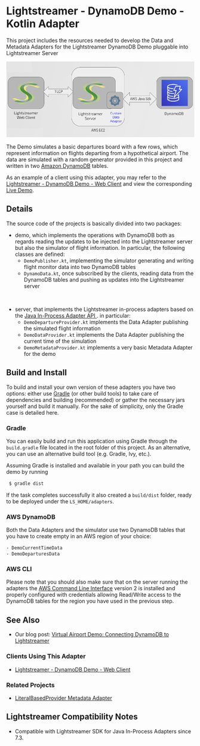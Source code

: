 # Lightstreamer - DynamoDB Demo - Kotlin Adapter

This project includes the resources needed to develop the Data and Metadata Adapters for the Lightstreamer DynamoDB Demo pluggable into Lightstreamer Server 

![Infrastructure](infrastructure.png)<br>

The Demo simulates a basic departures board with a few rows, which represent information on flights departing from a hypothetical airport.
The data are simulated with a random generator provided in this project and written in two [Amazon DynamoDB](https://aws.amazon.com/en/dynamodb/) tables.

As an example of a client using this adapter, you may refer to the [Lightstreamer - DynamoDB Demo - Web Client](https://github.com/Lightstreamer/Lightstreamer-example-DynamoDB-client-javascript) and view the corresponding [Live Demo](https://demos.lightstreamer.com/DynamoDBDemo/).

## Details

The source code of the projects is basically divided into two packages: 

- demo, which implements the operations with DynamoDB both as regards reading the updates to be injected into the Lightstreamer server but also the simulator of flight information. In particular, the following classes are defined:
    - `DemoPublisher.kt`, implementing the simulator generating and writing flight monitor data into two DynamoDB tables
    - `DynamoData.kt`, once subscribed by the clients, reading data from the DynamoDB tables and pushing as updates into the Lightstreamer server

<br>

- server, that implements the Lightstreamer in-process adapters based on the [Java In-Process Adapter API ](https://sdk.lightstreamer.com/ls-adapter-inprocess/7.3.1/api/index.html). in particular:
    - `DemoDepartureProvider.kt` implements the Data Adapter publishing the simulated flight information
    - `DemoDataProvider.kt` implements the Data Adapter publishing the current time of the simulation
    - `DemoMetadataProvider.kt` implements a very basic Metadata Adapter for the demo

## Build and Install

To build and install your own version of these adapters you have two options:
either use [Gradle](https://gradle.org/install/) (or other build tools) to take care of dependencies and building (recommended) or gather the necessary jars yourself and build it manually.
For the sake of simplicity, only the Gradle case is detailed here.

### Gradle

You can easily build and run this application using Gradle through the `build.gradle` file located in the root folder of this project. As an alternative, you can use an alternative build tool (e.g. Gradle, Ivy, etc.).

Assuming Gradle is installed and available in your path you can build the demo by running
```sh 
 $ gradle dist 
```

If the task completes successfully it also created a `build/dist` folder, ready to be deployed under the `LS_HOME/adapters`.

### AWS DynamoDB

Both the Data Adapters and the simulator use two DynamoDB tables that you have to create empty in an AWS region of your choice:

    - DemoCurrentTimeData
    - DemoDeparturesData

### AWS CLI

Please note that you should also make sure that on the server running the adapters the [AWS Command Line Interface](https://docs.aws.amazon.com/cli/latest/userguide/cli-chap-welcome.html) version 2 is installed and properly configured with credentials allowing Read/Write access to the DynamoDB tables for the region you have used in the previous step.

## See Also

* Our blog post: [Virtual Airport Demo: Connecting DynamoDB to Lightstreamer](https://blog.lightstreamer.com/2023/01/virtual-airport-demo-connecting.html)

### Clients Using This Adapter
<!-- START RELATED_ENTRIES -->

* [Lightstreamer - DynamoDB Demo - Web Client](https://github.com/Lightstreamer/Lightstreamer-example-DynamoDB-client-javascript)

<!-- END RELATED_ENTRIES -->

### Related Projects

* [LiteralBasedProvider Metadata Adapter](https://github.com/Lightstreamer/Lightstreamer-lib-adapter-java-inprocess#literalbasedprovider-metadata-adapter)

## Lightstreamer Compatibility Notes

- Compatible with Lightstreamer SDK for Java In-Process Adapters since 7.3.
